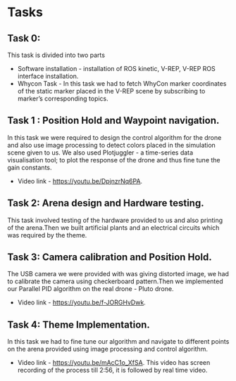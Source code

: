 # Tasks

## Task 0: 
This task is divided into two parts 
* Software installation - installation of ROS kinetic, V-REP, V-REP ROS interface installation.
* Whycon Task - In this task we had to fetch WhyCon marker coordinates of the static marker placed in the V-REP scene by subscribing to marker’s corresponding topics.

## Task 1 : Position Hold and Waypoint navigation.
In this task we were required to design the control algorithm for the drone and also use image processing to detect colors placed in the simulation scene given to us. We also used Plotjuggler - a time-series data visualisation tool; to plot the response of the drone and thus fine tune the gain constants. 
* Video link - https://youtu.be/DpjnzrNq6PA.

## Task 2: Arena design and Hardware testing.
This task involved testing of the hardware provided to us and also printing of the arena.Then we built artificial plants and an electrical circuits which was required by the theme.

## Task 3: Camera calibration and Position Hold.
The USB camera we were provided with was giving distorted image, we had to calibrate the camera using checkerboard pattern.Then we implemented our Parallel PID algorithm on the real drone - Pluto drone.
* Video link - https://youtu.be/f-JORGHvDwk.

## Task 4: Theme Implementation.
In this task we had to fine tune our algorithm and  navigate to different points on the arena provided using image processing and control algorithm.
* Video link - https://youtu.be/mAcC1o_XfSA. This video has screen recording of the process till 2:56, it is followed by real time video.   

